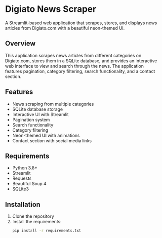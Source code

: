 # Digiato News Scraper

A Streamlit-based web application that scrapes, stores, and displays news articles from Digiato.com with a beautiful neon-themed UI.

## Overview
This application scrapes news articles from different categories on Digiato.com, stores them in a SQLite database, and provides an interactive web interface to view and search through the news. The application features pagination, category filtering, search functionality, and a contact section.

## Features
- News scraping from multiple categories
- SQLite database storage
- Interactive UI with Streamlit
- Pagination system
- Search functionality
- Category filtering
- Neon-themed UI with animations
- Contact section with social media links

## Requirements
- Python 3.8+
- Streamlit
- Requests
- Beautiful Soup 4
- SQLite3

## Installation
1. Clone the repository
2. Install the requirements:
   ```bash
   pip install -r requirements.txt

